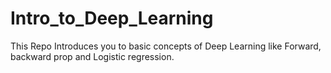# Intro_to_Deep_Learning
This Repo Introduces you to basic concepts of Deep Learning like Forward, backward prop and Logistic regression.
